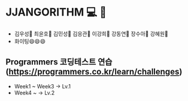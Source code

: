 # JJANGORITHM :computer: :book:
- 김우성:older_man: 최윤호:boy: 김민성:boy: 김응관:boy: 이강희:boy: 강동연:baby: 장수아:baby: 강혜원:baby:
- 화이팅😄😄😄

## Programmers 코딩테스트 연습 (https://programmers.co.kr/learn/challenges)

- Week1 ~ Week3 -> Lv.1
- Week4 ~ -> Lv.2
